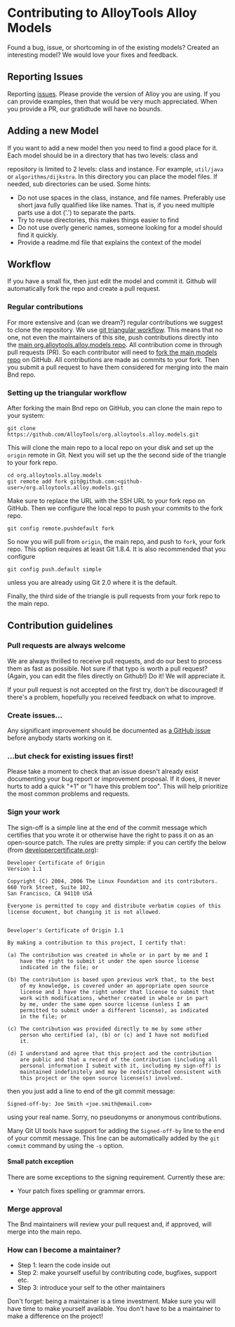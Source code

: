 # Contributing to AlloyTools Alloy Models

Found a bug, issue, or shortcoming in of the existing models? Created an interesting model? We would love your fixes and feedback.

## Reporting Issues

Reporting [issues](https://github.com/AlloyTools/org.alloytools.alloy.models/issues). Please provide the version of Alloy you are using. If you can provide examples, then that would be very much appreciated. When you provide a PR, our gratidtude will have no bounds.

## Adding a new Model

If you want to add a new model then you need to find a good place for it. Each model should be in a directory that has two levels: class and 

repository is limited to 2 levels: class and instance. For example, `util/java` or `algorithms/dijkstra`. In this directory you can place the model files. If needed, sub directories can be used. Some hints:

* Do not use spaces in the class, instance, and file names. Preferably use short java fully qualified like like names. That is, if you need multiple parts use a dot ('.') to separate the parts.
* Try to reuse directories, this makes things easier to find
* Do not use overly generic names, someone looking for a model should find it quickly.
* Provide a readme.md file that explains the context of the model


## Workflow

If you have a small fix, then just edit the model and commit it. Github will automatically fork the repo and create a pull request. 

### Regular contributions

For more extensive and (can we dream?) regular contributions we suggest to clone the repository. We use [git triangular workflow](https://www.sociomantic.com/blog/2014/05/git-triangular-workflow/).
This means that no one, not even the maintainers of this site, push contributions directly into the [main org.alloytools.alloy.models repo](https://github.com/AlloyTools/org.alloytools.alloy.models). All contribution come in through pull requests (PR).
So each contributor will need to [fork the main models repo](https://github.com/AlloyTools/org.alloytools.alloy.models/fork)
on GitHub. All contributions are made as commits to your fork. Then you submit a
pull request to have them considered for merging into the main Bnd repo.

### Setting up the triangular workflow

After forking the main Bnd repo on GitHub, you can clone the main repo to your system:

    git clone https://github.com/AlloyTools/org.alloytools.alloy.models.git

This will clone the main repo to a local repo on your disk and set up the `origin` remote in Git.
Next you will set up the the second side of the triangle to your fork repo.

    cd org.alloytools.alloy.models
    git remote add fork git@github.com:<github-user>/org.alloytools.alloy.models.git

Make sure to replace the URL with the SSH URL to your fork repo on GitHub. Then we configure
the local repo to push your commits to the fork repo.

    git config remote.pushdefault fork

So now you will pull from `origin`, the main repo, and push to `fork`, your fork repo.
This option requires at least Git 1.8.4. It is also recommended that you configure

    git config push.default simple

unless you are already using Git 2.0 where it is the default.

Finally, the third side of the triangle is pull requests from your fork repo to the
main repo.

## Contribution guidelines

### Pull requests are always welcome

We are always thrilled to receive pull requests, and do our best to
process them as fast as possible. Not sure if that typo is worth a pull
request? (Again, you can edit the files directly on Github!) Do it! We will appreciate it.

If your pull request is not accepted on the first try, don't be
discouraged! If there's a problem, hopefully you
received feedback on what to improve.

### Create issues...

Any significant improvement should be documented as [a GitHub
issue](https://github.com/bndtools/bnd/issues) before anybody
starts working on it.

### ...but check for existing issues first!

Please take a moment to check that an issue doesn't already exist
documenting your bug report or improvement proposal. If it does, it
never hurts to add a quick "+1" or "I have this problem too". This will
help prioritize the most common problems and requests.

### Sign your work

The sign-off is a simple line at the end of the commit message
which certifies that you wrote it or otherwise have the right to
pass it on as an open-source patch.  The rules are pretty simple: if you
can certify the below (from
[developercertificate.org](http://developercertificate.org/)):

```
Developer Certificate of Origin
Version 1.1

Copyright (C) 2004, 2006 The Linux Foundation and its contributors.
660 York Street, Suite 102,
San Francisco, CA 94110 USA

Everyone is permitted to copy and distribute verbatim copies of this
license document, but changing it is not allowed.


Developer's Certificate of Origin 1.1

By making a contribution to this project, I certify that:

(a) The contribution was created in whole or in part by me and I
    have the right to submit it under the open source license
    indicated in the file; or

(b) The contribution is based upon previous work that, to the best
    of my knowledge, is covered under an appropriate open source
    license and I have the right under that license to submit that
    work with modifications, whether created in whole or in part
    by me, under the same open source license (unless I am
    permitted to submit under a different license), as indicated
    in the file; or

(c) The contribution was provided directly to me by some other
    person who certified (a), (b) or (c) and I have not modified
    it.

(d) I understand and agree that this project and the contribution
    are public and that a record of the contribution (including all
    personal information I submit with it, including my sign-off) is
    maintained indefinitely and may be redistributed consistent with
    this project or the open source license(s) involved.
```

then you just add a line to end of the git commit message:

    Signed-off-by: Joe Smith <joe.smith@email.com>

using your real name. Sorry, no pseudonyms or anonymous contributions.

Many Git UI tools have support for adding the `Signed-off-by` line to the end of your commit
message. This line can be automatically added by the `git commit` command by using the `-s` option.

#### Small patch exception

There are some exceptions to the signing requirement. Currently these are:

* Your patch fixes spelling or grammar errors.

### Merge approval

The Bnd maintainers will review your pull request and, if approved, will merge into
the main repo.

### How can I become a maintainer?

* Step 1: learn the code inside out
* Step 2: make yourself useful by contributing code, bugfixes, support etc.
* Step 3: introduce your self to the other maintainers

Don't forget: being a maintainer is a time investment. Make sure you will have time
to make yourself available. You don't have to be a maintainer to make a difference
on the project!

